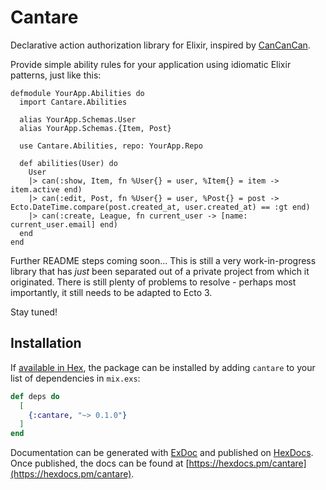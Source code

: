 # Cantare

Declarative action authorization library for Elixir, inspired by [CanCanCan](https://github.com/ryanb/cancan).

Provide simple ability rules for your application using idiomatic Elixir patterns, just like this:

```
defmodule YourApp.Abilities do
  import Cantare.Abilities

  alias YourApp.Schemas.User
  alias YourApp.Schemas.{Item, Post}

  use Cantare.Abilities, repo: YourApp.Repo

  def abilities(User) do
    User
    |> can(:show, Item, fn %User{} = user, %Item{} = item -> item.active end)
    |> can(:edit, Post, fn %User{} = user, %Post{} = post -> Ecto.DateTime.compare(post.created_at, user.created_at) == :gt end)
    |> can(:create, League, fn current_user -> [name: current_user.email] end)
  end
end
```

Further README steps coming soon... This is still a very work-in-progress library that has _just_ been separated out of a private project from which it originated. There is still plenty of problems to resolve - perhaps most importantly, it still needs to be adapted to Ecto 3.

Stay tuned!

## Installation

If [available in Hex](https://hex.pm/docs/publish), the package can be installed
by adding `cantare` to your list of dependencies in `mix.exs`:

```elixir
def deps do
  [
    {:cantare, "~> 0.1.0"}
  ]
end
```

Documentation can be generated with [ExDoc](https://github.com/elixir-lang/ex_doc)
and published on [HexDocs](https://hexdocs.pm). Once published, the docs can
be found at [https://hexdocs.pm/cantare](https://hexdocs.pm/cantare).

